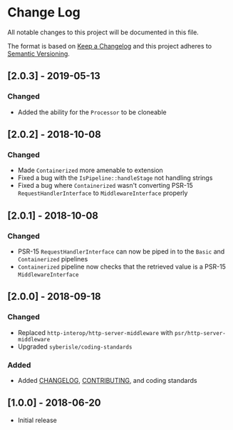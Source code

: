 # Change Log

All notable changes to this project will be documented in this file.

The format is based on [Keep a Changelog](http://keepachangelog.com/) 
and this project adheres to [Semantic Versioning](http://semver.org/).

## [2.0.3] - 2019-05-13

### Changed

- Added the ability for the `Processor` to be cloneable

## [2.0.2] - 2018-10-08

### Changed

- Made `Containerized` more amenable to extension
- Fixed a bug with the `IsPipeline::handleStage` not handling strings
- Fixed a bug where `Containerized` wasn't converting PSR-15 `RequestHandlerInterface` to `MiddlewareInterface` properly

## [2.0.1] - 2018-10-08

### Changed

- PSR-15 `RequestHandlerInterface` can now be piped in to the `Basic` and `Containerized` pipelines
- `Containerized` pipeline now checks that the retrieved value is a PSR-15 `MiddlewareInterface`

## [2.0.0] - 2018-09-18

### Changed

- Replaced `http-interop/http-server-middleware` with `psr/http-server-middleware`
- Upgraded `syberisle/coding-standards`

### Added

- Added [CHANGELOG](CHANGELOG.md), [CONTRIBUTING](CONTRIBUTING.md), and coding standards

## [1.0.0] - 2018-06-20

- Initial release